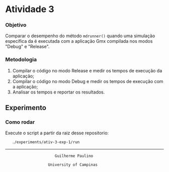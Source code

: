 # Atividade 3

### Objetivo

Comparar o desempenho do método `mdrunner()` quando uma simulação específica da é executada com a aplicação Gmx compilada nos modos "Debug" e "Release".

### Metodologia

1. Compilar o código no modo Release e medir os tempos de execução da aplicação;
2. Compilar o código no modo Debug e medir os tempos de execução com a aplicação;
3. Analisar os tempos e reportar os resultados.

## Experimento

### Como rodar

Execute o script a partir da raiz desse repositorio: 

```sh
   ./experiments/ativ-3-exp-1/run
```

---


                          Guilherme Paulino

                       University of Campinas

